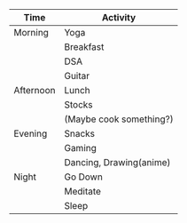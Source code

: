 
| Time      | Activity                |
| --------- | ----------------------- |
| Morning   | Yoga                    |
|           | Breakfast               |
|           | DSA                     |
|           | Guitar                  |
| Afternoon | Lunch                   |
|           | Stocks                  |
|           | (Maybe cook something?) |
| Evening   | Snacks                  |
|           | Gaming                  |
|           | Dancing, Drawing(anime) |
| Night     | Go Down                 |
|           | Meditate                |
|           | Sleep                   |
